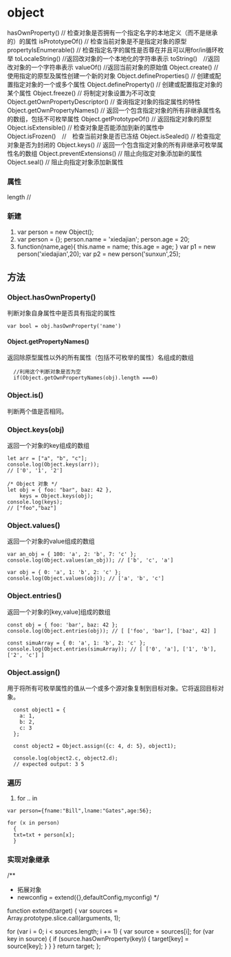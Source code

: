 

# object

hasOwnProperty() // 检查对象是否拥有一个指定名字的本地定义（而不是继承的）的属性
isPrototypeOf() // 检查当前对象是不是指定对象的原型
propertyIsEnumerable() // 检查指定名字的属性是否尊在并且可以用for/in循环枚举
toLocaleString() //返回改对象的一个本地化的字符串表示
toString()　//返回改对象的一个字符串表示
valueOf() //返回当前对象的原始值
Object.create() // 使用指定的原型及属性创建一个新的对象
Object.defineProperties() // 创建或配置指定对象的一个或多个属性
Object.defineProperty() // 创建或配置指定对象的某个属性
Object.freeze() // 将制定对象设置为不可改变
Object.getOwnPropertyDescriptor() // 查询指定对象的指定属性的特性
Object.getOwnPropertyNames() // 返回一个包含指定对象的所有非继承属性名的数组，包括不可枚举属性
Object.getPrototypeOf() // 返回指定对象的原型
Object.isExtensible() // 检查对象是否能添加到新的属性中
Object.isFrozen()　//　检查当前对象是否已冻结
Object.isSealed() // 检查指定对象是否为封闭的
Object.keys() // 返回一个包含指定对象的所有非继承可枚举属性名的数组
Object.preventExtensions() // 阻止向指定对象添加新的属性
Object.seal() // 阻止向指定对象添加新属性






### 属性
length 	//


### 新建

1. var person = new Object();
2. var person = {};
person.name = 'xiedajian';
person.age = 20;
3. function(name,age){
		this.name = name;
		this.age = age;
   }
var p1 = new person('xiedajian',20);
var p2 = new person('sunxun',25);


## 方法

### Object.hasOwnProperty()
判断对象自身属性中是否具有指定的属性

```
var bool = obj.hasOwnProperty('name')
```

#### Object.getPropertyNames()
 
返回除原型属性以外的所有属性（包括不可枚举的属性）名组成的数组

```
  //利用这个判断对象是否为空
  if(Object.getOwnPropertyNames(obj).length ===0)

```
 
### Object.is()
判断两个值是否相同。




### Object.keys(obj)
返回一个对象的key组成的数组

```
let arr = ["a", "b", "c"];
console.log(Object.keys(arr));
// ['0', '1', '2']
 
/* Object 对象 */
let obj = { foo: "bar", baz: 42 },
    keys = Object.keys(obj);
console.log(keys);
// ["foo","baz"] 

```


### Object.values()
返回一个对象的value组成的数组

```
var an_obj = { 100: 'a', 2: 'b', 7: 'c' };
console.log(Object.values(an_obj)); // ['b', 'c', 'a']
 
var obj = { 0: 'a', 1: 'b', 2: 'c' };
console.log(Object.values(obj)); // ['a', 'b', 'c']
```

### Object.entries()
返回一个对象的[key,value]组成的数组
```
const obj = { foo: 'bar', baz: 42 };
console.log(Object.entries(obj)); // [ ['foo', 'bar'], ['baz', 42] ]
 
const simuArray = { 0: 'a', 1: 'b', 2: 'c' };
console.log(Object.entries(simuArray)); // [ ['0', 'a'], ['1', 'b'], ['2', 'c'] ]

```

### Object.assign()

用于将所有可枚举属性的值从一个或多个源对象复制到目标对象。它将返回目标对象。

```
  const object1 = {
    a: 1,
    b: 2,
    c: 3
  };

  const object2 = Object.assign({c: 4, d: 5}, object1);

  console.log(object2.c, object2.d);
  // expected output: 3 5

```



### 遍历
1. for .. in
```
var person={fname:"Bill",lname:"Gates",age:56};

for (x in person)
  {
  txt=txt + person[x];
  }

```



###  实现对象继承
/**
 * 拓展对象
 * newconfig = extend({},defaultConfig,myconfig)
 */

 function extend(target) {
  var sources = Array.prototype.slice.call(arguments, 1);

  for (var i = 0; i < sources.length; i += 1) {
    var source = sources[i];
    for (var key in source) {
      if (source.hasOwnProperty(key)) {
        target[key] = source[key];
      }
    }
  }
  return target;
};
